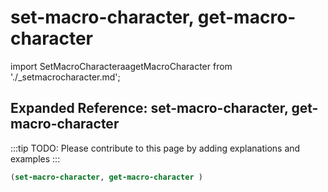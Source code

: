 # set-macro-character, get-macro-character

import SetMacroCharacteraagetMacroCharacter from './_setmacrocharacter.md';

<SetMacroCharacteraagetMacroCharacter />

## Expanded Reference: set-macro-character, get-macro-character

:::tip
TODO: Please contribute to this page by adding explanations and examples
:::

```lisp
(set-macro-character, get-macro-character )
```
